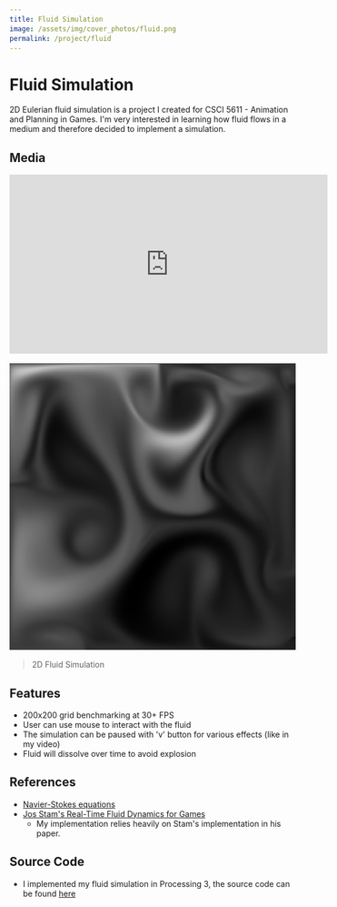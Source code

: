 ```yaml
---
title: Fluid Simulation
image: /assets/img/cover_photos/fluid.png
permalink: /project/fluid
---
```


# Fluid Simulation
2D Eulerian fluid simulation is a project I created for CSCI 5611 - Animation and
Planning in Games. I'm very interested in learning how fluid flows in a medium
and therefore decided to implement a simulation.

## Media
<iframe width="560" height="315" src="https://www.youtube.com/embed/hquSqXGp8yg" frameborder="0" allow="accelerometer; autoplay; encrypted-media; gyroscope; picture-in-picture" allowfullscreen></iframe>

![fluid](/assets/img/cover_photos/fluid.png)
> 2D Fluid Simulation

## Features
- 200x200 grid benchmarking at 30+ FPS
- User can use mouse to interact with the fluid
- The simulation can be paused with 'v' button for various effects (like in my video)
- Fluid will dissolve over time to avoid explosion

## References
- [Navier-Stokes equations](https://en.wikipedia.org/wiki/Navier%E2%80%93Stokes_equations)
- [Jos Stam's Real-Time Fluid Dynamics for Games](https://pdfs.semanticscholar.org/847f/819a4ea14bd789aca8bc88e85e906cfc657c.pdf)
    - My implementation relies heavily on Stam's implementation in his paper.

## Source Code
- I implemented my fluid simulation in Processing 3, the source code can be found [here](https://github.com/tienpdinh/FluidSim)